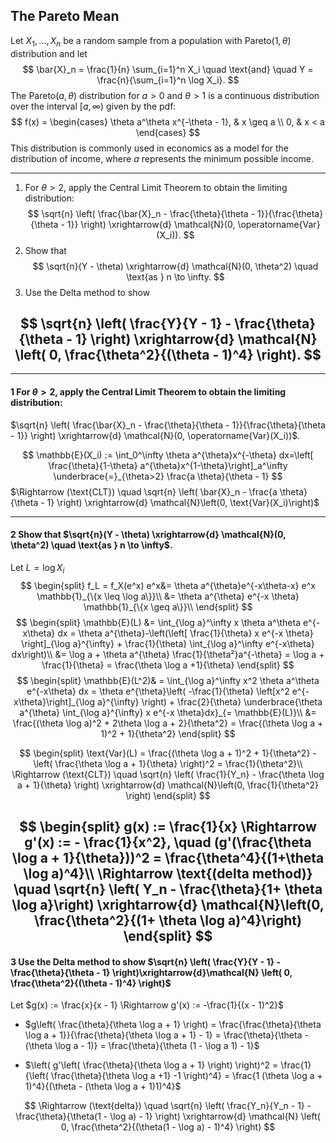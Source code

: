 ## The Pareto Mean

Let $X_1, \ldots, X_n$ be a random sample from a population with Pareto$(1, \theta)$ distribution and let
$$
\bar{X}_n = \frac{1}{n} \sum_{i=1}^n X_i \quad \text{and} \quad Y = \frac{n}{\sum_{i=1}^n \log X_i}.
$$
The Pareto$(a, \theta)$ distribution for $a > 0$ and $\theta > 1$ is a continuous distribution over the interval $[a, \infty)$ given by the pdf:
$$
f(x) =
\begin{cases}
\theta a^\theta x^{-\theta - 1}, & x \geq a \\
0, & x < a
\end{cases}
$$
This distribution is commonly used in economics as a model for the distribution of income, where $a$ represents the minimum possible income.

---
1. For $\theta > 2$, apply the Central Limit Theorem to obtain the limiting distribution:
$$
\sqrt{n} \left( \frac{\bar{X}_n - \frac{\theta}{\theta - 1}}{\frac{\theta}{\theta - 1}} \right) \xrightarrow{d} \mathcal{N}(0, \operatorname{Var}(X_i)).
$$
2. Show that
$$
\sqrt{n}(Y - \theta) \xrightarrow{d} \mathcal{N}(0, \theta^2) \quad \text{as } n \to \infty.
$$
3. Use the Delta method to show

$$
\sqrt{n} \left( \frac{Y}{Y - 1} - \frac{\theta}{\theta - 1} \right)
\xrightarrow{d}
\mathcal{N} \left( 0, \frac{\theta^2}{(\theta - 1)^4} \right).
$$
---
---
#### 1 For $\theta > 2$, apply the Central Limit Theorem to obtain the limiting distribution:
$\sqrt{n} \left( \frac{\bar{X}_n - \frac{\theta}{\theta - 1}}{\frac{\theta}{\theta - 1}} \right) \xrightarrow{d} \mathcal{N}(0, \operatorname{Var}(X_i))$.

 $$
 \mathbb{E}(X_i) := \int_0^\infty \theta a^{\theta}x^{-\theta} dx=\left[ \frac{\theta}{1-\theta} a^{\theta}x^{1-\theta}\right]_a^\infty \underbrace{=}_{\theta>2} \frac{a \theta}{\theta - 1}
$$
$\Rightarrow (\text{CLT}) \quad \sqrt{n} \left( \bar{X}_n - \frac{a \theta}{\theta - 1} \right) \xrightarrow{d} \mathcal{N}\left(0, \text{Var}(X_i)\right)$

---

#### 2 Show that $\sqrt{n}(Y - \theta) \xrightarrow{d} \mathcal{N}(0, \theta^2) \quad \text{as } n \to \infty$.

Let $L = \log X_i$
$$
\begin{split}
f_L = f_X(e^x) e^x&= \theta a^{\theta}e^{-x\theta-x} e^x \mathbb{1}_{\{x \leq \log a\}}\\
&= \theta a^{\theta} e^{-x \theta} \mathbb{1}_{\{x \geq a\}}\\
\end{split}
$$
$$
\begin{split}
\mathbb{E}(L) &= \int_{\log a}^\infty x \theta a^\theta e^{-x\theta} dx = \theta a^{\theta}-\left(\left[ \frac{1}{\theta} x e^{-x \theta} \right]_{\log a}^{\infty} + \frac{1}{\theta} \int_{\log a}^\infty e^{-x\theta} dx\right)\\
&= \log a + \theta a^{\theta} \frac{1}{\theta²}a^{-\theta} = \log a + \frac{1}{\theta} = \frac{\theta \log a +1}{\theta}
\end{split}
$$
$$
\begin{split}
\mathbb{E}(L^2)& = \int_{\log a}^\infty x^2 \theta a^\theta e^{-x\theta} dx = \theta e^{\theta}\left( -\frac{1}{\theta} \left[x^2 e^{-x\theta}\right]_{\log a}^{\infty} \right) + \frac{2}{\theta} \underbrace{\theta a^{\theta} \int_{\log a}^{\infty} x e^{-x \theta}dx}_{= \mathbb{E}(L)}\\
&= \frac{(\theta \log a)^2 + 2\theta \log a + 2}{\theta^2} = \frac{(\theta \log a + 1)^2 + 1}{\theta^2}
\end{split}
$$

$$
\begin{split}
\text{Var}(L) = \frac{(\theta \log a + 1)^2 + 1}{\theta^2} - \left( \frac{\theta \log a + 1}{\theta} \right)^2 = \frac{1}{\theta^2}\\
\Rightarrow (\text{CLT}) \quad \sqrt{n} \left( \frac{1}{Y_n} - \frac{\theta \log a + 1}{\theta} \right) \xrightarrow{d} \mathcal{N}\left(0, \frac{1}{\theta^2} \right)
\end{split}
$$

$$
\begin{split}
g(x) := \frac{1}{x} \Rightarrow g'(x) := - \frac{1}{x^2}, \quad (g'(\frac{\theta \log a + 1}{\theta}))^2 = \frac{\theta^4}{(1+\theta \log a)^4}\\
\Rightarrow \text{(delta method)} \quad \sqrt{n} \left( Y_n - \frac{\theta}{1+ \theta \log a}\right) \xrightarrow{d} \mathcal{N}\left(0, \frac{\theta^2}{(1+ \theta \log a)^4}\right)
\end{split}
$$
---

#### 3 Use the Delta method to show $\sqrt{n} \left( \frac{Y}{Y - 1} - \frac{\theta}{\theta - 1} \right)\xrightarrow{d}\mathcal{N} \left( 0, \frac{\theta^2}{(\theta - 1)^4} \right)$

 Let $g(x) := \frac{x}{x - 1} \Rightarrow g'(x) := -\frac{1}{(x - 1)^2}$

- $g\left( \frac{\theta}{\theta \log a + 1} \right) = \frac{\frac{\theta}{\theta \log a + 1}}{\frac{\theta}{\theta \log a + 1} - 1} = \frac{\theta}{\theta - (\theta \log a - 1)} = \frac{\theta}{\theta (1 - \log a 1) - 1}$

- $\left( g'\left( \frac{\theta}{\theta \log a + 1} \right) \right)^2  = \frac{1}{\left( \frac{\theta}{\theta \log a +1} -1 \right)^4} = \frac{1 (\theta \log a + 1)^4}{(\theta - (\theta \log a + 1)1)^4}$

$$
\Rightarrow (\text{delta}) \quad 
\sqrt{n} \left( \frac{Y_n}{Y_n - 1} - \frac{\theta}{\theta(1 - \log a) - 1} \right) 
\xrightarrow{d} 
\mathcal{N} \left( 0, \frac{\theta^2}{(\theta(1 - \log a) - 1)^4} \right)
$$
